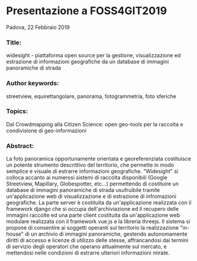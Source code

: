 # Presentazione a FOSS4GIT2019

Padova, 22 Febbraio 2019

### Title:

widesight - piattaforma open source per la gestione, visualizzazione ed estrazione di informazioni geografiche da un database di immagini panoramiche di strada

### Author keywords:

streetview, equirettangolare, panorama, fotogrammetria, foto sferiche

### Topics:

Dal Crowdmapping alla Citizen Science: open geo-tools per la raccolta e condivisione di geo-informazioni

### Abstract:

La foto panoramica opportunamente orientata e georeferenziata costituisce un potente strumento descrittivo del territorio, che permette in modo semplice e visuale di estrarre informazioni geografiche. 
"Widesight" si colloca accanto ai numerosi sistemi di raccolta disponibili (Google Streetview, Mapillary, Globespotter, etc...) permettendo di costituire un database di immagini panoramiche di strada usufruibile tramite un'applicazione web di visualizzazione e di estrazione di infromazioni geografiche.
La parte server è costituita da un'applicazione realizzata con il framework django che si occupa dell'archiviazione ed il recupero delle immagini raccolte ed una parte client costituita da un'applicazione web modulare realizzata con il framework vue.js e la libreria threejs.
Il sistema si propone di consentire ai soggetti operanti sul territorio la realizzazione "in-house" di un archivio di immagini panoramiche, gestendo autonomamente diritti di accesso e licenze di utilizzo delle stesse, affrancandosi dai termini di servizio degli operatori che operano attualmente sul mercato, e mettendosi nelle condizioni di estrarre ulteriori informazioni mirate.